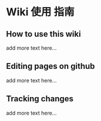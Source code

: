 # Wiki 使用 指南

## How to use this wiki
add more text here...

## Editing pages on github
add more text here...

## Tracking changes
add more text here...
